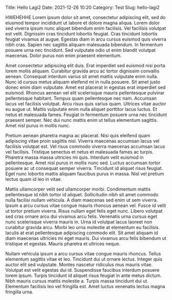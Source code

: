Title: Hello Lagi2
Date: 2021-12-26 10:20
Category: Test
Slug: hello-lagi2

HWEHEHHE Lorem ipsum dolor sit amet, consectetur adipiscing elit, sed do eiusmod tempor incididunt ut labore et dolore magna aliqua. Lorem dolor sed viverra ipsum nunc aliquet bibendum enim facilisis. Vel facilisis volutpat est velit. Dignissim cras tincidunt lobortis feugiat. Cras tincidunt lobortis feugiat vivamus at augue. Egestas diam in arcu cursus euismod quis viverra nibh cras. Sapien nec sagittis aliquam malesuada bibendum. In fermentum posuere urna nec tincidunt. Sed vulputate odio ut enim blandit volutpat maecenas. Dolor purus non enim praesent elementum.

Amet consectetur adipiscing elit duis. Erat imperdiet sed euismod nisi porta lorem mollis aliquam. Curabitur gravida arcu ac tortor dignissim convallis aenean. Consequat interdum varius sit amet mattis vulputate enim nulla. Nunc id cursus metus aliquam eleifend mi in nulla posuere. Sit amet justo donec enim diam vulputate. Amet est placerat in egestas erat imperdiet sed euismod. Rhoncus aenean vel elit scelerisque mauris pellentesque pulvinar pellentesque habitant. Tempus quam pellentesque nec nam. Accumsan lacus vel facilisis volutpat. Arcu risus quis varius quam. Ultrices vitae auctor eu augue ut. Mattis vulputate enim nulla aliquet porttitor lacus luctus. Et netus et malesuada fames. Feugiat in fermentum posuere urna nec tincidunt praesent semper. Nec dui nunc mattis enim ut tellus elementum sagittis. Amet nisl purus in mollis nunc.

Pretium aenean pharetra magna ac placerat. Nisi quis eleifend quam adipiscing vitae proin sagittis nisl. Viverra maecenas accumsan lacus vel facilisis volutpat est. Vel risus commodo viverra maecenas accumsan lacus vel facilisis. Tristique senectus et netus et malesuada fames ac turpis. Pharetra massa massa ultricies mi quis. Interdum velit euismod in pellentesque. Amet nisl purus in mollis nunc sed. Luctus accumsan tortor posuere ac ut consequat semper viverra. Tincidunt id aliquet risus feugiat. Eget nunc lobortis mattis aliquam faucibus purus in massa. Nisl vel pretium lectus quam id leo in vitae.

Mattis ullamcorper velit sed ullamcorper morbi. Condimentum mattis pellentesque id nibh tortor id aliquet. Sollicitudin nibh sit amet commodo nulla facilisi nullam vehicula. A diam maecenas sed enim ut sem viverra. Ipsum a arcu cursus vitae congue mauris rhoncus aenean vel. Fusce id velit ut tortor pretium viverra. Risus nullam eget felis eget nunc. Libero volutpat sed cras ornare arcu dui vivamus arcu felis. Venenatis urna cursus eget nunc scelerisque viverra mauris in. Urna id volutpat lacus laoreet non curabitur gravida arcu. Morbi leo urna molestie at elementum eu facilisis. Iaculis at erat pellentesque adipiscing commodo elit. Sit amet aliquam id diam maecenas ultricies mi eget mauris. Dui vivamus arcu felis bibendum ut tristique et egestas. Mauris pharetra et ultrices neque.

Nullam vehicula ipsum a arcu cursus vitae congue mauris rhoncus. Tellus elementum sagittis vitae et leo. Tincidunt dui ut ornare lectus. Integer quis auctor elit sed vulputate. Montes nascetur ridiculus mus mauris vitae. Volutpat est velit egestas dui id. Suspendisse faucibus interdum posuere lorem ipsum. Turpis tincidunt id aliquet risus feugiat in ante metus dictum. Nibh mauris cursus mattis molestie a. Turpis massa tincidunt dui ut. Elementum facilisis leo vel fringilla est. Amet luctus venenatis lectus magna fringilla urna.
